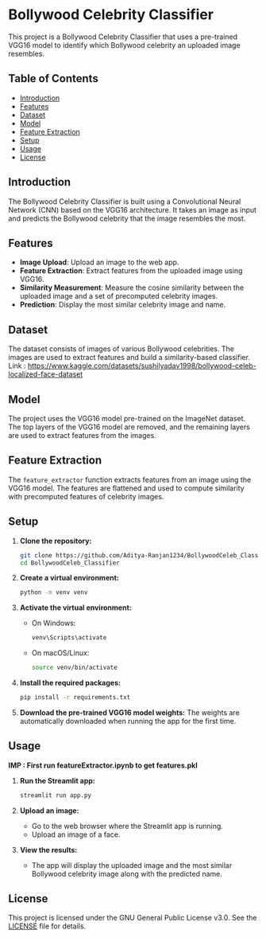 # Bollywood Celebrity Classifier

This project is a Bollywood Celebrity Classifier that uses a pre-trained VGG16 model to identify which Bollywood celebrity an uploaded image resembles. 

## Table of Contents
- [Introduction](#introduction)
- [Features](#features)
- [Dataset](#dataset)
- [Model](#model)
- [Feature Extraction](#feature-extraction)
- [Setup](#setup)
- [Usage](#usage)
- [License](#license)

## Introduction

The Bollywood Celebrity Classifier is built using a Convolutional Neural Network (CNN) based on the VGG16 architecture. It takes an image as input and predicts the Bollywood celebrity that the image resembles the most.

## Features

- **Image Upload**: Upload an image to the web app.
- **Feature Extraction**: Extract features from the uploaded image using VGG16.
- **Similarity Measurement**: Measure the cosine similarity between the uploaded image and a set of precomputed celebrity images.
- **Prediction**: Display the most similar celebrity image and name.

## Dataset

The dataset consists of images of various Bollywood celebrities. The images are used to extract features and build a similarity-based classifier. \
Link : https://www.kaggle.com/datasets/sushilyadav1998/bollywood-celeb-localized-face-dataset

## Model

The project uses the VGG16 model pre-trained on the ImageNet dataset. The top layers of the VGG16 model are removed, and the remaining layers are used to extract features from the images.

## Feature Extraction

The `feature_extractor` function extracts features from an image using the VGG16 model. The features are flattened and used to compute similarity with precomputed features of celebrity images.

## Setup

1. **Clone the repository:**
    ```bash
    git clone https://github.com/Aditya-Ranjan1234/BollywoodCeleb_Classifier.git
    cd BollywoodCeleb_Classifier
    ```

2. **Create a virtual environment:**
    ```bash
    python -m venv venv
    ```

3. **Activate the virtual environment:**
    - On Windows:
        ```bash
        venv\Scripts\activate
        ```
    - On macOS/Linux:
        ```bash
        source venv/bin/activate
        ```

4. **Install the required packages:**
    ```bash
    pip install -r requirements.txt
    ```

5. **Download the pre-trained VGG16 model weights:**
    The weights are automatically downloaded when running the app for the first time.

## Usage

**IMP : First run featureExtractor.ipynb to get features.pkl**

1. **Run the Streamlit app:**
    ```bash
    streamlit run app.py
    ```

2. **Upload an image:**
    - Go to the web browser where the Streamlit app is running.
    - Upload an image of a face.

3. **View the results:**
    - The app will display the uploaded image and the most similar Bollywood celebrity image along with the predicted name.

## License

This project is licensed under the GNU General Public License v3.0. See the [LICENSE](LICENSE) file for details.
